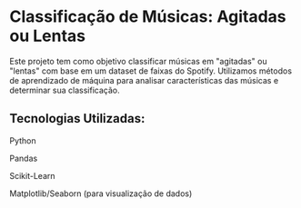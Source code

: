 # Classificação de Músicas: Agitadas ou Lentas

Este projeto tem como objetivo classificar músicas em "agitadas" ou "lentas" com base em um dataset de faixas do Spotify. Utilizamos métodos de aprendizado de máquina para analisar características das músicas e determinar sua classificação.

## Tecnologias Utilizadas:

Python

Pandas

Scikit-Learn

Matplotlib/Seaborn (para visualização de dados)
